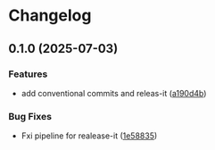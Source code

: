 # Changelog

## 0.1.0 (2025-07-03)

### Features

* add conventional commits and releas-it ([a190d4b](https://github.com/TecleadMatthias/devops-backend-sample-repo/commit/a190d4ba8568fccecc8408ff8df08275549f6b7f))

### Bug Fixes

* Fxi pipeline for realease-it ([1e58835](https://github.com/TecleadMatthias/devops-backend-sample-repo/commit/1e58835c7a6cc304d1267bbfc79a634cf0659392))

